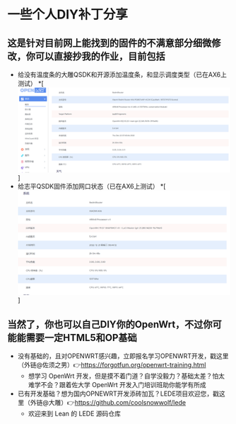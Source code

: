 # 一些个人DIY补丁分享
## 这是针对目前网上能找到的固件的不满意部分细微修改，你可以直接抄我的作业，目前包括
* 给没有温度条的大雕QSDK和开源添加温度条，和显示调度类型（已在AX6上测试）
  *[![lean](QQ图片20221228120906.png)]
* 给志平QSDK固件添加网口状态（已在AX6上测试）
  *[![zhiping](QQ图片20221228120927.png)]
## 当然了，你也可以自己DIY你的OpenWrt，不过你可能能需要一定HTML5和OP基础
* 没有基础的，且对OPENWRT感兴趣，立即报名学习OPENWRT开发，戳这里（外链@佐须之男）👉https://forgotfun.org/openwrt-training.html
  * 想学习 OpenWrt 开发，但是摸不着门道？自学没毅力？基础太差？怕太难学不会？跟着佐大学 OpenWrt 开发入门培训班助你能学有所成
* 已有开发基础？想为国内OPNEWRT开发添砖加瓦？LEDE项目欢迎您，戳这里（外链@大雕）👉https://github.com/coolsnowwolf/lede
   * 欢迎来到 Lean 的 LEDE 源码仓库
